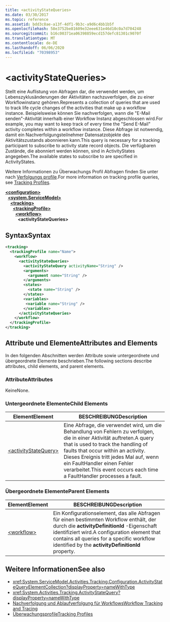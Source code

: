 ```yaml
---
title: <activityStateQueries>
ms.date: 03/30/2017
ms.topic: reference
ms.assetid: bdd3c8ae-a13f-4df1-9b3c-a9d6c4bb1b5f
ms.openlocfilehash: 58e3752be81609e32eee631e46d10c0a7d704248
ms.sourcegitcommit: b16c00371ea06398859ecd157defc81301c9070f
ms.translationtype: MT
ms.contentlocale: de-DE
ms.lasthandoff: 06/06/2020
ms.locfileid: "70398953"
---
```

# \<activityStateQueries>
<span data-ttu-id="d5b09-101">Stellt eine Auflistung von Abfragen dar, die verwendet werden, um Lebenszyklusänderungen der Aktivitäten nachzuverfolgen, die zu einer Workflowinstanz gehören.</span><span class="sxs-lookup"><span data-stu-id="d5b09-101">Represents a collection of queries that are used to track life cycle changes of the activities that make up a workflow instance.</span></span> <span data-ttu-id="d5b09-102">Beispielsweise können Sie nachverfolgen, wann die "E-Mail senden"-Aktivität innerhalb einer Workflow Instanz abgeschlossen wird.</span><span class="sxs-lookup"><span data-stu-id="d5b09-102">For example, you may want to keep track of every time the "Send E-Mail" activity completes within a workflow instance.</span></span> <span data-ttu-id="d5b09-103">Diese Abfrage ist notwendig, damit ein Nachverfolgungsteilnehmer Datensatzobjekte des Aktivitätszustands abonnieren kann.</span><span class="sxs-lookup"><span data-stu-id="d5b09-103">This query is necessary for a tracking participant to subscribe to activity state record objects.</span></span> <span data-ttu-id="d5b09-104">Die verfügbaren Zustände, die abonniert werden können, sind in ActivityStates angegeben.</span><span class="sxs-lookup"><span data-stu-id="d5b09-104">The available states to subscribe to are specified in ActivityStates.</span></span>  
  
 <span data-ttu-id="d5b09-105">Weitere Informationen zu Überwachungs Profil Abfragen finden Sie unter nach [Verfolgungs profile](../../../windows-workflow-foundation/tracking-profiles.md).</span><span class="sxs-lookup"><span data-stu-id="d5b09-105">For more information on tracking profile queries, see [Tracking Profiles](../../../windows-workflow-foundation/tracking-profiles.md).</span></span>  
  
[**\<configuration>**](../configuration-element.md)\
&nbsp;&nbsp;[**\<system.ServiceModel>**](system-servicemodel-of-workflow.md)\
&nbsp;&nbsp;&nbsp;&nbsp;[**\<tracking>**](tracking.md)\
&nbsp;&nbsp;&nbsp;&nbsp;&nbsp;&nbsp;[**\<trackingProfile>**](trackingprofile.md)\
&nbsp;&nbsp;&nbsp;&nbsp;&nbsp;&nbsp;&nbsp;&nbsp;[**\<workflow>**](workflow.md)\
&nbsp;&nbsp;&nbsp;&nbsp;&nbsp;&nbsp;&nbsp;&nbsp;&nbsp;&nbsp;**\<activityStateQueries>**  
  
## <a name="syntax"></a><span data-ttu-id="d5b09-106">Syntax</span><span class="sxs-lookup"><span data-stu-id="d5b09-106">Syntax</span></span>  
  
```xml
<tracking>
  <trackingProfile name="Name">
    <workflow>
      <activityStateQueries>
        <activityStateQuery activityName="String" />
        <arguments>
          <argument name="String" />
        </arguments>
        <states>
          <state name="String" />
        </states>
        <variables>
         <variable name="String" />
        </variables>
      </activityStateQueries>
    </workflow>
  </trackingProfile>
</tracking>  
```  
  
## <a name="attributes-and-elements"></a><span data-ttu-id="d5b09-107">Attribute und Elemente</span><span class="sxs-lookup"><span data-stu-id="d5b09-107">Attributes and Elements</span></span>  
 <span data-ttu-id="d5b09-108">In den folgenden Abschnitten werden Attribute sowie untergeordnete und übergeordnete Elemente beschrieben.</span><span class="sxs-lookup"><span data-stu-id="d5b09-108">The following sections describe attributes, child elements, and parent elements.</span></span>  
  
### <a name="attributes"></a><span data-ttu-id="d5b09-109">Attribute</span><span class="sxs-lookup"><span data-stu-id="d5b09-109">Attributes</span></span>  
 <span data-ttu-id="d5b09-110">Keine</span><span class="sxs-lookup"><span data-stu-id="d5b09-110">None.</span></span>  
  
### <a name="child-elements"></a><span data-ttu-id="d5b09-111">Untergeordnete Elemente</span><span class="sxs-lookup"><span data-stu-id="d5b09-111">Child Elements</span></span>  
  
|<span data-ttu-id="d5b09-112">Element</span><span class="sxs-lookup"><span data-stu-id="d5b09-112">Element</span></span>|<span data-ttu-id="d5b09-113">BESCHREIBUNG</span><span class="sxs-lookup"><span data-stu-id="d5b09-113">Description</span></span>|  
|-------------|-----------------|  
|[\<activityStateQuery>](activitystatequery.md)|<span data-ttu-id="d5b09-114">Eine Abfrage, die verwendet wird, um die Behandlung von Fehlern zu verfolgen, die in einer Aktivität auftreten.</span><span class="sxs-lookup"><span data-stu-id="d5b09-114">A query that is used to track the handling of faults that occur within an activity.</span></span>  <span data-ttu-id="d5b09-115">Dieses Ereignis tritt jedes Mal auf, wenn ein FaultHandler einen Fehler verarbeitet.</span><span class="sxs-lookup"><span data-stu-id="d5b09-115">This event occurs each time a FaultHandler processes a fault.</span></span>|  
  
### <a name="parent-elements"></a><span data-ttu-id="d5b09-116">Übergeordnete Elemente</span><span class="sxs-lookup"><span data-stu-id="d5b09-116">Parent Elements</span></span>  
  
|<span data-ttu-id="d5b09-117">Element</span><span class="sxs-lookup"><span data-stu-id="d5b09-117">Element</span></span>|<span data-ttu-id="d5b09-118">BESCHREIBUNG</span><span class="sxs-lookup"><span data-stu-id="d5b09-118">Description</span></span>|  
|-------------|-----------------|  
|[\<workflow>](workflow.md)|<span data-ttu-id="d5b09-119">Ein Konfigurationselement, das alle Abfragen für einen bestimmten Workflow enthält, der durch die **activityDefinitionId** -Eigenschaft identifiziert wird.</span><span class="sxs-lookup"><span data-stu-id="d5b09-119">A configuration element that contains all queries for a specific workflow identified by the **activityDefinitionId** property.</span></span>|  
  
## <a name="see-also"></a><span data-ttu-id="d5b09-120">Weitere Informationen</span><span class="sxs-lookup"><span data-stu-id="d5b09-120">See also</span></span>

- <xref:System.ServiceModel.Activities.Tracking.Configuration.ActivityStateQueryElementCollection?displayProperty=nameWithType>
- <xref:System.Activities.Tracking.ActivityStateQuery?displayProperty=nameWithType>
- [<span data-ttu-id="d5b09-121">Nachverfolgung und Ablaufverfolgung für Workflows</span><span class="sxs-lookup"><span data-stu-id="d5b09-121">Workflow Tracking and Tracing</span></span>](../../../windows-workflow-foundation/workflow-tracking-and-tracing.md)
- [<span data-ttu-id="d5b09-122">Überwachungsprofile</span><span class="sxs-lookup"><span data-stu-id="d5b09-122">Tracking Profiles</span></span>](../../../windows-workflow-foundation/tracking-profiles.md)
